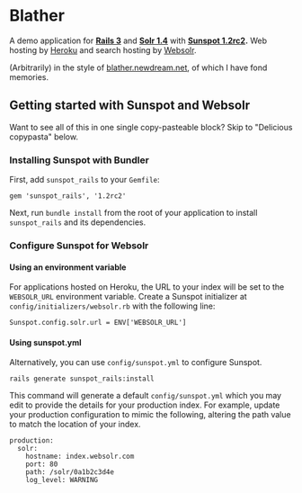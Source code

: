 # Blather

A demo application for **[Rails 3](http://edgeguides.rubyonrails.org/)** and **[Solr 1.4]()** with **[Sunspot 1.2rc2](http://outoftime.github.com/sunspot/).** Web hosting by [Heroku](http://heroku.com/) and search hosting by [Websolr](http://websolr.com/).

(Arbitrarily) in the style of [blather.newdream.net](http://blather.newdream.net/), of which I have fond memories.

## Getting started with Sunspot and Websolr

Want to see all of this in one single copy-pasteable block? Skip to "Delicious copypasta" below.

### Installing Sunspot with Bundler

First, add `sunspot_rails` to your `Gemfile`:

    gem 'sunspot_rails', '1.2rc2'

Next, run `bundle install` from the root of your application to install `sunspot_rails` and its dependencies.

### Configure Sunspot for Websolr

#### Using an environment variable

For applications hosted on Heroku, the URL to your index will be set to the `WEBSOLR_URL` environment variable. Create a Sunspot initializer at `config/initializers/websolr.rb` with the following line:

    Sunspot.config.solr.url = ENV['WEBSOLR_URL']

#### Using sunspot.yml

Alternatively, you can use `config/sunspot.yml` to configure Sunspot.

    rails generate sunspot_rails:install

This command will generate a default `config/sunspot.yml` which you may edit to provide the details for your production index. For example, update your production configuration to mimic the following, altering the path value to match the location of your index.

    production:
      solr:
        hostname: index.websolr.com
        port: 80
        path: /solr/0a1b2c3d4e
        log_level: WARNING
